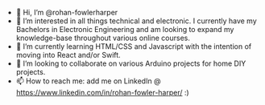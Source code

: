 - 👋 Hi, I’m @rohan-fowlerharper
- 👀 I’m interested in all things technical and electronic. I currently have my Bachelors in Electronic Engineering and am looking to expand my knowledge-base throughout various online courses.
- 🌱 I’m currently learning HTML/CSS and Javascript with the intention of moving into React and/or Swift.
- 💞️ I’m looking to collaborate on various Arduino projects for home DIY projects.
- 📫 How to reach me: add me on LinkedIn @ https://www.linkedin.com/in/rohan-fowler-harper/ :)

<!---
rohan-fowlerharper/rohan-fowlerharper is a ✨ special ✨ repository because its `README.md` (this file) appears on your GitHub profile.
You can click the Preview link to take a look at your changes.
--->

